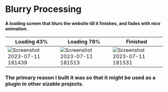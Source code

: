 # Blurry Processing
#### A loading screen that blurs the website till it finishes, and fades with nice animation.


| Loading 43%                         | Loading 78%                         | Finished                          |
| ----------------------------------- | ----------------------------------- |-----------------------------------|
| ![Screenshot 2023-07-11 181439](https://github.com/khaledelhannat/hiddenSearchWidget/assets/76536316/52e38447-c580-409e-b79c-2867fb6303a4) | ![Screenshot 2023-07-11 181513](https://github.com/khaledelhannat/hiddenSearchWidget/assets/76536316/dd1e57b3-3a15-449c-b3ff-688f4649b9de)   | ![Screenshot 2023-07-11 181531](https://github.com/khaledelhannat/hiddenSearchWidget/assets/76536316/3b51b65f-26ee-4214-b847-b804fd93b298)   |



### The primary reason I built it was so that it might be used as a plugin in other sizable projects.

